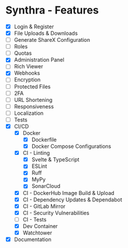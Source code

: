 # Synthra - Features

- [x] Login & Register
- [x] File Uploads & Downloads
- [ ] Generate ShareX Configuration
- [ ] Roles
- [ ] Quotas
- [x] Administration Panel
- [ ] Rich Viewer
- [x] Webhooks
- [ ] Encryption
- [ ] Protected Files
- [ ] 2FA
- [ ] URL Shortening
- [ ] Responsiveness
- [ ] Localization
- [ ] Tests
- [x] CI/CD
  - [x] Docker
    - [x] Dockerfile
    - [x] Docker Compose Configurations
  - [x] CI - Linting
    - [x] Svelte & TypeScript
    - [x] ESLint
    - [x] Ruff
    - [x] MyPy
    - [x] SonarCloud
  - [x] CI - DockerHub Image Build & Upload
  - [x] CI - Dependency Updates & Dependabot
  - [x] CI - GitLab Mirror
  - [x] CI - Security Vulnerabilities
  - [ ] CI - Tests
  - [x] Dev Container
  - [x] Watchtower
- [x] Documentation
